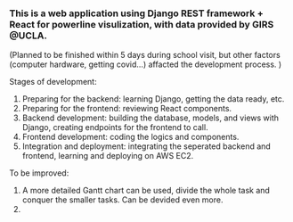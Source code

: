 ### This is a web application using **Django REST framework + React** for powerline visulization, with data provided by GIRS @UCLA.

(Planned to be finished within 5 days during school visit, but other factors (computer hardware, getting covid...) affacted the development process. )

Stages of development: 

1. Preparing for the backend: learning Django, getting the data ready, etc. 
2. Preparing for the frontend: reviewing React components.
3. Backend development: building the database, models, and views with Django, creating endpoints for the frontend to call.
4. Frontend development: coding the logics and components. 
5. Integration and deployment: integrating the seperated backend and frontend, learning and deploying on AWS EC2.

To be improved: 
1. A more detailed Gantt chart can be used, divide the whole task and conquer the smaller tasks. Can be devided even more. 
2. 
